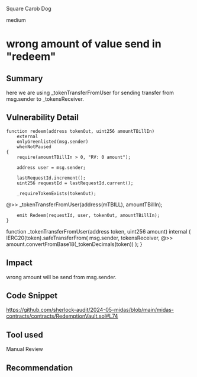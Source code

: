 Square Carob Dog

medium

# wrong amount of value send  in "redeem"

## Summary
here we are using _tokenTransferFromUser for sending transfer from msg.sender to  _tokensReceiver.
## Vulnerability Detail


    function redeem(address tokenOut, uint256 amountTBillIn)
        external
        onlyGreenlisted(msg.sender)
        whenNotPaused
    {
        require(amountTBillIn > 0, "RV: 0 amount");

        address user = msg.sender;

        lastRequestId.increment();
        uint256 requestId = lastRequestId.current();

        _requireTokenExists(tokenOut);
  @>>      _tokenTransferFromUser(address(mTBILL), amountTBillIn);

        emit Redeem(requestId, user, tokenOut, amountTBillIn);
    }

 function _tokenTransferFromUser(address token, uint256 amount) internal {
        IERC20(token).safeTransferFrom(
            msg.sender,
            tokensReceiver,
   @>>         amount.convertFromBase18(_tokenDecimals(token))
        );
    }

## Impact
wrong amount will be send from msg.sender.
## Code Snippet
https://github.com/sherlock-audit/2024-05-midas/blob/main/midas-contracts/contracts/RedemptionVault.sol#L74
## Tool used

Manual Review

## Recommendation
